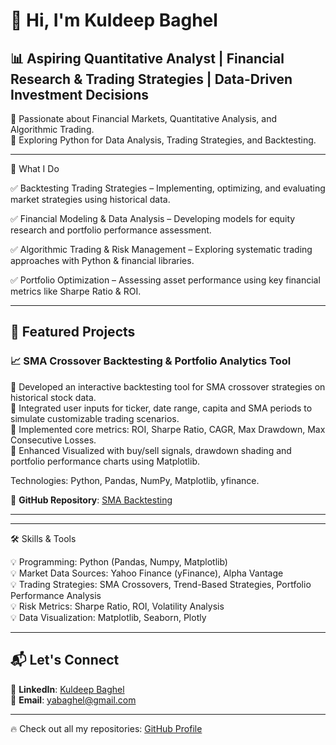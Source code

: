 # 👋 Hi, I'm Kuldeep Baghel  
## 📊 Aspiring Quantitative Analyst | Financial Research & Trading Strategies | Data-Driven Investment Decisions

🔹 Passionate about Financial Markets, Quantitative Analysis, and Algorithmic Trading.  
🔹 Exploring Python for Data Analysis, Trading Strategies, and Backtesting.  

---
🚀 What I Do

✅ Backtesting Trading Strategies – Implementing, optimizing, and evaluating market strategies using historical data.

✅ Financial Modeling & Data Analysis – Developing models for equity research and portfolio performance assessment.

✅ Algorithmic Trading & Risk Management – Exploring systematic trading approaches with Python & financial libraries.

✅ Portfolio Optimization – Assessing asset performance using key financial metrics like Sharpe Ratio & ROI.

---

## 🚀 Featured Projects  

### 📈 SMA Crossover Backtesting & Portfolio Analytics Tool

🔹 Developed an interactive backtesting tool for SMA crossover strategies on historical stock data.  
🔹 Integrated user inputs for ticker, date range, capita and SMA periods to simulate customizable trading scenarios.  
🔹 Implemented core metrics: ROI, Sharpe Ratio, CAGR, Max Drawdown, Max Consecutive Losses.  
🔹 Enhanced Visualized with buy/sell signals, drawdown shading and portfolio performance charts using Matplotlib.  

Technologies: Python, Pandas, NumPy, Matplotlib, yfinance.

🔗 **GitHub Repository**: [SMA Backtesting](https://github.com/Kuldeep-Baghel/PythonProjects/tree/main/P1.%20SMA%20Crossover%20Backtester%20%26%20Portfolio%20Analytics%20Tool)  

---



---
🛠 Skills & Tools

💡 Programming: Python (Pandas, Numpy, Matplotlib)   
💡 Market Data Sources: Yahoo Finance (yFinance), Alpha Vantage   
💡 Trading Strategies: SMA Crossovers, Trend-Based Strategies, Portfolio Performance Analysis   
💡 Risk Metrics: Sharpe Ratio, ROI, Volatility Analysis   
💡 Data Visualization: Matplotlib, Seaborn, Plotly   

---

## 📬 Let's Connect  
💼 **LinkedIn**: [Kuldeep Baghel](https://www.linkedin.com/in/kuldeepbaghel)  
📧 **Email**: yabaghel@gmail.com  

---

🔥 Check out all my repositories: [GitHub Profile](https://github.com/Yabaghel?tab=repositories)  
